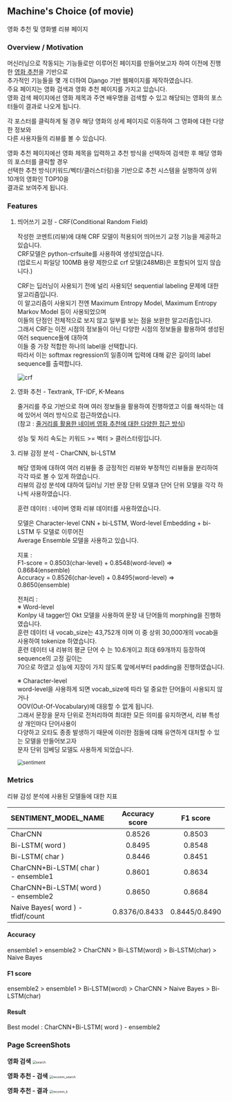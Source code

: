 ## Machine's Choice (of movie)

영화 추천 및 영화별 리뷰 페이지

### Overview / Motivation

머신러닝으로 작동되는 기능들로만 이루어진 페이지를 만들어보고자 하여 이전에 진행한 [영화 추천](https://github.com/jbose038/naver-movie-recommendation)을 기반으로<br>
추가적인 기능들을 몇 개 더하여 Django 기반 웹페이지를 제작하였습니다.<br>
주요 페이지는 영화 검색과 영화 추천 페이지를 가지고 있습니다.<br>
영화 검색 페이지에선 영화 제목과 주연 배우명을 검색할 수 있고 해당되는 영화의 포스터들이 결과로 나오게 됩니다.

각 포스터를 클릭하게 될 경우 해당 영화의 상세 페이지로 이동하여 그 영화에 대한 다양한 정보와<br>
다른 사용자들의 리뷰를 볼 수 있습니다.

영화 추천 페이지에선 영화 제목을 입력하고 추천 방식을 선택하여 검색한 후 해당 영화의 포스터를 클릭할 경우<br>
선택한 추천 방식(키워드/벡터/클러스터링)을 기반으로 추천 시스템을 실행하여 상위 10개의 영화인 TOP10을<br>
결과로 보여주게 됩니다.

### Features

1. 띄어쓰기 교정 - CRF(Conditional Random Field)

   작성한 코멘트(리뷰)에 대해 CRF 모델이 적용되어 띄어쓰기 교정 기능을 제공하고 있습니다.<br>
   CRF모델은 python-crfsuite를 사용하여 생성되었습니다.<br>
   (업로드시 파일당 100MB 용량 제한으로 crf 모델(248MB)은 포함되어 있지 않습니다.)

   CRF는 딥러닝이 사용되기 전에 널리 사용되던 sequential labeling 문제에 대한 알고리즘입니다.<br>
   이 알고리즘이 사용되기 전엔 Maximum Entropy Model, Maximum Entropy Markov Model 등이 사용되었으며<br>
   이들의 단점인 전체적으로 보지 않고 일부를 보는 점을 보완한 알고리즘입니다.<br>
   그래서 CRF는 이전 시점의 정보들이 아닌 다양한 시점의 정보들을 활용하여 생성된 여러 sequence들에 대하여<br>
   이들 중 가장 적합한 하나의 label을 선택합니다.<br>
   따라서 이는 softmax regression의 일종이며 입력에 대해 같은 길이의 label sequence를 출력합니다.

   ![crf](./readme/correction.gif)

   

2. 영화 추천 - Textrank, TF-IDF, K-Means

   줄거리를 주요 기반으로 하며 여러 정보들을 활용하여 진행하였고 이를 해석하는 데에 있어서 여러 방식으로 접근하였습니다.<br>
   (참고 : [줄거리를 활용한 네이버 영화 추천에 대한 다양한 접근 방식](https://github.com/jbose038/naver-movie-recommendation))

   성능 및 처리 속도는 키워드 >= 벡터 > 클러스터링입니다.

   

3. 리뷰 감정 분석 - CharCNN, bi-LSTM

   해당 영화에 대하여 여러 리뷰들 중 긍정적인 리뷰와 부정적인 리뷰들을 분리하여<br>
   각각 따로 볼 수 있게 하였습니다.<br>
   리뷰의 감성 분석에 대하여 딥러닝 기반 문장 단위 모델과 단어 단위 모델을 각각 하나씩 사용하였습니다.

   훈련 데이터 : 네이버 영화 리뷰 데이터를 사용하였습니다.

   모델은 Character-level CNN + bi-LSTM, Word-level Embedding + bi-LSTM 두 모델로 이루어진<br>
   Average Ensemble 모델을 사용하고 있습니다.

   지표 :<br>
   F1-score = 0.8503(char-level) + 0.8548(word-level) => 0.8684(ensemble)<br>
   Accuracy = 0.8526(char-level) + 0.8495(word-level) => 0.8650(ensemble)

   전처리 :<br>
   ※ Word-level<br>
   Konlpy 내 tagger인 Okt 모델을 사용하여 문장 내 단어들의 morphing을 진행하였습니다.<br>
   훈련 데이터 내 vocab_size는 43,752개 이며 이 중 상위 30,000개의 vocab을 사용하여 tokenize 하였습니다.<br>
   훈련 데이터 내 리뷰의 평균 단어 수 는 10.6개이고 최대 69개까지 등장하여 sequence의 고정 길이는<br>
   70으로 하였고 성능에 지장이 가지 않도록 앞에서부터 padding을 진행하였습니다.

   ※ Character-level<br>
   word-level을 사용하게 되면 vocab_size에 따라 덜 중요한 단어들이 사용되지 않거나<br>
   OOV(Out-Of-Vocabulary)에 대응할 수 없게 됩니다.<br>
   그래서 문장을 문자 단위로 전처리하여 최대한 모든 의미를 유지하면서, 리뷰 특성상 개인마다 단어사용이<br>
   다양하고 오타도 종종 발생하기 때문에 이러한 점들에 대해 유연하게 대처할 수 있는 모델을 만들어보고자<br>
   문자 단위 임베딩 모델도 사용하게 되었습니다.

   <img src="./readme/sentiment.gif" alt="sentiment" style="zoom: 80%;" />

### Metrics

리뷰 감성 분석에 사용된 모델들에 대한 지표

| SENTIMENT_MODEL_NAME                | Accuracy score |   F1 score    |
| :---------------------------------- | :------------: | :-----------: |
| CharCNN                             |     0.8526     |    0.8503     |
| Bi-LSTM( word )                     |     0.8495     |    0.8548     |
| Bi-LSTM( char )                     |     0.8446     |    0.8451     |
| CharCNN+Bi-LSTM( char ) - ensemble1 |     0.8601     |    0.8634     |
| CharCNN+Bi-LSTM( word ) - ensemble2 |     0.8650     |    0.8684     |
| Naive Bayes( word ) - tfidf/count   | 0.8376/0.8433  | 0.8445/0.8490 |

#### Accuracy

ensemble1 > ensemble2 > CharCNN > Bi-LSTM(word) > Bi-LSTM(char) > Naive Bayes

#### F1 score

ensemble2 > ensemble1 > Bi-LSTM(word) > CharCNN > Naive Bayes > Bi-LSTM(char)

#### Result

Best model : CharCNN+Bi-LSTM( word ) - ensemble2

### Page ScreenShots

<b>영화 검색</b>
<img src="./readme/search.JPG" alt="search" style="zoom: 50%;" />

<b>영화 추천 - 검색</b>
<img src="./readme/recomm_search.JPG" alt="recomm_search" style="zoom: 50%;" />

<b>영화 추천 - 결과</b>
<img src="./readme/recomm_k.JPG" alt="recomm_k" style="zoom: 50%;" />

